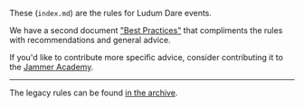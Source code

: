 These (`index.md`) are the rules for Ludum Dare events.

We have a second document ["Best Practices"](../best-practices/) that compliments the rules with recommendations and general advice.

If you'd like to contribute more specific advice, consider contributing it to the [Jammer Academy](https://github.com/JammerAcademy).

---

The legacy rules can be found [in the archive](../archive/).
